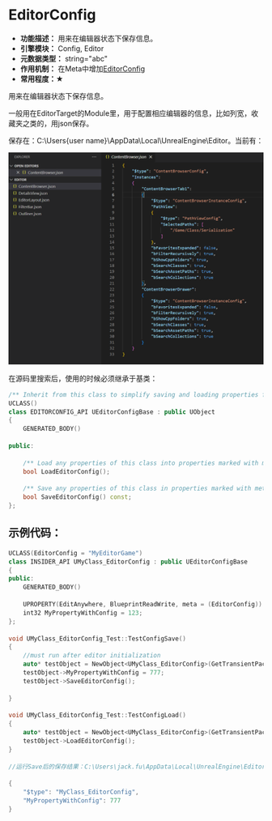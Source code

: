 # EditorConfig

- **功能描述：**  用来在编辑器状态下保存信息。
- **引擎模块：** Config, Editor
- **元数据类型：** string="abc"
- **作用机制：** 在Meta中增加[EditorConfig](#Meta_Config_EditorConfig)
- **常用程度：★**

用来在编辑器状态下保存信息。

一般用在EditorTarget的Module里，用于配置相应编辑器的信息，比如列宽，收藏夹之类的，用json保存。

保存在：C:\Users\{user name}\AppData\Local\UnrealEngine\Editor。当前有：

![Untitled](Specifier_UCLASS_Config_EditorConfig_Untitled.png)

在源码里搜索后，使用的时候必须继承于基类：

```cpp
/** Inherit from this class to simplify saving and loading properties from editor configs. */
UCLASS()
class EDITORCONFIG_API UEditorConfigBase : public UObject
{
	GENERATED_BODY()

public:

	/** Load any properties of this class into properties marked with metadata tag "EditorConfig" from the class's EditorConfig */
	bool LoadEditorConfig();

	/** Save any properties of this class in properties marked with metadata tag "EditorConfig" into the class's EditorConfig. */
	bool SaveEditorConfig() const;
};
```

## 示例代码：

```cpp
UCLASS(EditorConfig = "MyEditorGame")
class INSIDER_API UMyClass_EditorConfig : public UEditorConfigBase
{
public:
	GENERATED_BODY()

	UPROPERTY(EditAnywhere, BlueprintReadWrite, meta = (EditorConfig))
	int32 MyPropertyWithConfig = 123;
};

void UMyClass_EditorConfig_Test::TestConfigSave()
{
	//must run after editor initialization
	auto* testObject = NewObject<UMyClass_EditorConfig>(GetTransientPackage(), TEXT("testObject_EditorConfig"));
	testObject->MyPropertyWithConfig = 777;
	testObject->SaveEditorConfig();

}

void UMyClass_EditorConfig_Test::TestConfigLoad()
{
	auto* testObject = NewObject<UMyClass_EditorConfig>(GetTransientPackage(), TEXT("testObject_EditorConfig"));
	testObject->LoadEditorConfig();
}

//运行Save后的保存结果：C:\Users\jack.fu\AppData\Local\UnrealEngine\Editor\MyEditorGame.json

{
	"$type": "MyClass_EditorConfig",
	"MyPropertyWithConfig": 777
}
```